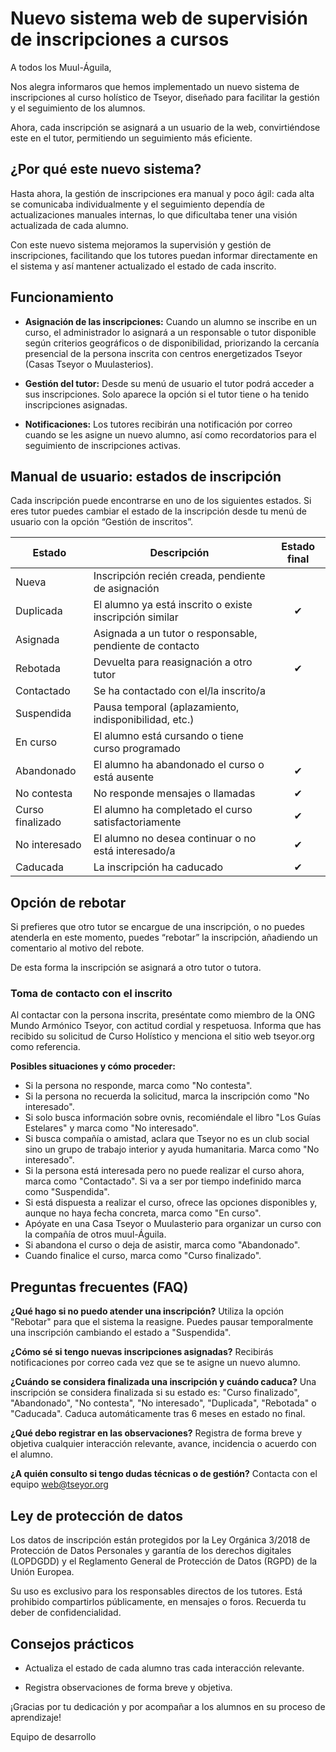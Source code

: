 **Nuevo sistema web de supervisión de inscripciones a cursos**
==============================================================

A todos los Muul-Águila,

Nos alegra informaros que hemos implementado un nuevo sistema de inscripciones al curso holístico de Tseyor, diseñado para facilitar la gestión y el seguimiento de los alumnos. 

Ahora, cada inscripción se asignará a un usuario de la web, convirtiéndose este en el tutor, permitiendo un seguimiento más eficiente.

**¿Por qué este nuevo sistema?**
--------------------------------

Hasta ahora, la gestión de inscripciones era manual y poco ágil: cada alta se comunicaba individualmente y el seguimiento dependía de actualizaciones manuales internas, lo que dificultaba tener una visión actualizada de cada alumno.

Con este nuevo sistema mejoramos la supervisión y gestión de inscripciones, facilitando que los tutores puedan informar directamente en el sistema y así mantener actualizado el estado de cada inscrito. 

**Funcionamiento**
------------------

*   **Asignación de las inscripciones:** Cuando un alumno se inscribe en un curso, el administrador lo asignará a un responsable o tutor disponible según criterios geográficos o de disponibilidad, priorizando la cercanía presencial de la persona inscrita con centros energetizados Tseyor (Casas Tseyor o Muulasterios).
    
*   **Gestión del tutor:** Desde su menú de usuario el tutor podrá acceder a sus inscripciones. Solo aparece la opción si el tutor tiene o ha tenido inscripciones asignadas.
    
*   **Notificaciones:** Los tutores recibirán una notificación por correo cuando se les asigne un nuevo alumno, así como recordatorios para el seguimiento de inscripciones activas.
    

**Manual de usuario: estados de inscripción**
---------------------------------------------


Cada inscripción puede encontrarse en uno de los siguientes estados. Si eres tutor puedes cambiar el estado de la inscripción desde tu menú de usuario con la opción “Gestión de inscritos”.

| Estado           | Descripción                                             | Estado final |
|------------------|---------------------------------------------------------|:------------:|
| Nueva            | Inscripción recién creada, pendiente de asignación      |              |
| Duplicada        | El alumno ya está inscrito o existe inscripción similar |      ✔       |
| Asignada         | Asignada a un tutor o responsable, pendiente de contacto|              |
| Rebotada         | Devuelta para reasignación a otro tutor                 |      ✔       |
| Contactado       | Se ha contactado con el/la inscrito/a                   |              |
| Suspendida       | Pausa temporal (aplazamiento, indisponibilidad, etc.)   |              |
| En curso         | El alumno está cursando o tiene curso programado        |              |
| Abandonado       | El alumno ha abandonado el curso o está ausente         |      ✔       |
| No contesta      | No responde mensajes o llamadas                         |      ✔       |
| Curso finalizado | El alumno ha completado el curso satisfactoriamente     |      ✔       |
| No interesado    | El alumno no desea continuar o no está interesado/a     |      ✔       |
| Caducada         | La inscripción ha caducado                              |      ✔       |

**Opción de rebotar**
---------------------

Si prefieres que otro tutor se encargue de una inscripción, o no puedes atenderla en este momento, puedes “rebotar” la inscripción, añadiendo un comentario al motivo del rebote.

De esta forma la inscripción se asignará a otro tutor o tutora.

### Toma de contacto con el inscrito

Al contactar con la persona inscrita, preséntate como miembro de la ONG Mundo Armónico Tseyor, con actitud cordial y respetuosa. Informa que has recibido su solicitud de Curso Holístico y menciona el sitio web tseyor.org como referencia.

**Posibles situaciones y cómo proceder:**
- Si la persona no responde, marca como "No contesta".
- Si la persona no recuerda la solicitud, marca la inscripción como "No interesado".
- Si solo busca información sobre ovnis, recomiéndale el libro "Los Guías Estelares" y marca como "No interesado".
- Si busca compañía o amistad, aclara que Tseyor no es un club social sino un grupo de trabajo interior y ayuda humanitaria. Marca como "No interesado".
- Si la persona está interesada pero no puede realizar el curso ahora, marca como "Contactado". Si va a ser por tiempo indefinido marca como "Suspendida".
- Si está dispuesta a realizar el curso, ofrece las opciones disponibles y, aunque no haya fecha concreta, marca como "En curso".
- Apóyate en una Casa Tseyor o Muulasterio para organizar un curso con la compañía de otros muul-Águila.
- Si abandona el curso o deja de asistir, marca como "Abandonado".
- Cuando finalice el curso, marca como "Curso finalizado".

**Preguntas frecuentes (FAQ)**
------------------------------

**¿Qué hago si no puedo atender una inscripción?**
Utiliza la opción "Rebotar" para que el sistema la reasigne. Puedes pausar temporalmente una inscripción cambiando el estado a "Suspendida".

**¿Cómo sé si tengo nuevas inscripciones asignadas?**
Recibirás notificaciones por correo cada vez que se te asigne un nuevo alumno.

**¿Cuándo se considera finalizada una inscripción y cuándo caduca?**
Una inscripción se considera finalizada si su estado es: "Curso finalizado", "Abandonado", "No contesta", "No interesado", "Duplicada", "Rebotada" o "Caducada". Caduca automáticamente tras 6 meses en estado no final.

**¿Qué debo registrar en las observaciones?**
Registra de forma breve y objetiva cualquier interacción relevante, avance, incidencia o acuerdo con el alumno.

**¿A quién consulto si tengo dudas técnicas o de gestión?**
Contacta con el equipo [web@tseyor.org](mailto:web@tseyor.org)

**Ley de protección de datos**
------------------------------

Los datos de inscripción están protegidos por la Ley Orgánica 3/2018 de Protección de Datos Personales y garantía de los derechos digitales (LOPDGDD) y el Reglamento General de Protección de Datos (RGPD) de la Unión Europea.

Su uso es exclusivo para los responsables directos de los tutores. Está prohibido compartirlos públicamente, en mensajes o foros. Recuerda tu deber de confidencialidad.

**Consejos prácticos**
----------------------

*   Actualiza el estado de cada alumno tras cada interacción relevante.
    
*   Registra observaciones de forma breve y objetiva.
    

¡Gracias por tu dedicación y por acompañar a los alumnos en su proceso de aprendizaje!

Equipo de desarrollo
